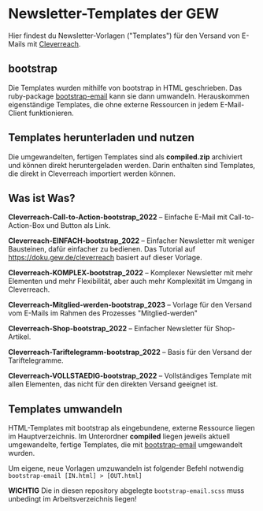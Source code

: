 # Newsletter-Templates der GEW
Hier findest du Newsletter-Vorlagen ("Templates") für den Versand von E-Mails mit [Cleverreach](https://www.cleverreach.de).

## bootstrap
Die Templates wurden mithilfe von bootstrap in HTML geschrieben. Das ruby-package [bootstrap-email](https://github.com/bootstrap-email/bootstrap-email) kann sie dann umwandeln. Herauskommen eigenständige Templates, die ohne externe Ressourcen in jedem E-Mail-Client funktionieren.

## Templates herunterladen und nutzen
Die umgewandelten, fertigen Templates sind als **compiled.zip** archiviert und können direkt heruntergeladen werden. Darin enthalten sind Templates, die direkt in Cleverreach importiert werden können.

## Was ist Was?
**Cleverreach-Call-to-Action-bootstrap_2022** – Einfache E-Mail mit Call-to-Action-Box und Button als Link.

**Cleverreach-EINFACH-bootstrap_2022** – Einfacher Newsletter mit weniger Bausteinen, dafür einfacher zu bedienen. Das Tutorial auf https://doku.gew.de/cleverreach basiert auf dieser Vorlage.

**Cleverreach-KOMPLEX-bootstrap_2022** – Komplexer Newsletter mit mehr Elementen und mehr Flexibilität, aber auch mehr Komplexität im Umgang in Cleverreach.

**Cleverreach-Mitglied-werden-bootstrap_2023** – Vorlage für den Versand vom E-Mails im Rahmen des Prozesses "Mitglied-werden"

**Cleverreach-Shop-bootstrap_2022** – Einfacher Newsletter für Shop-Artikel.

**Cleverreach-Tariftelegramm-bootstrap_2022** – Basis für den Versand der Tariftelegramme.

**Cleverreach-VOLLSTAEDIG-bootstrap_2022** – Vollständiges Template mit allen Elementen, das nicht für den direkten Versand geeignet ist.

## Templates umwandeln
HTML-Templates mit bootstrap als eingebundene, externe Ressource liegen im Hauptverzeichnis. Im Unterordner **compiled** liegen jeweils aktuell umgewandelte, fertige Templates, die mit [bootstrap-email](https://github.com/bootstrap-email/bootstrap-email) umgewandelt wurden.

Um eigene, neue Vorlagen umzuwandeln ist folgender Befehl notwendig
`bootstrap-email [IN.html] > [OUT.html]`

**WICHTIG**
Die in diesen repository abgelegte `bootstrap-email.scss` muss unbedingt im Arbeitsverzeichnis liegen!
